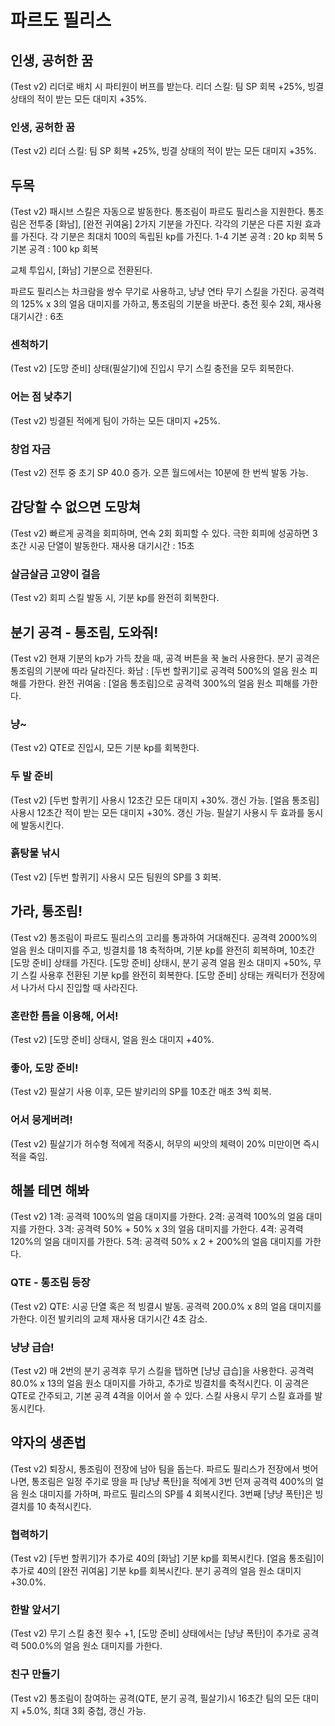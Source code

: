 # 파르도 필리스

## 인생, 공허한 꿈

(Test v2) 리더로 배치 시 파티원이 버프를 받는다.
리더 스킬: 팀 SP 회복 +25%, 빙결 상태의 적이 받는 모든 대미지 +35%.

### 인생, 공허한 꿈

(Test v2) 리더 스킬: 팀 SP 회복 +25%, 빙결 상태의 적이 받는 모든 대미지 +35%.

## 두목

(Test v2) 패시브 스킬은 자동으로 발동한다. 통조림이 파르도 필리스을 지원한다. 통조림은 전투중 [화남], [완전 귀여움] 2가지 기분을 가진다. 각각의 기분은 다른 지원 효과를 가진다. 각 기분은 최대치 100의 독립된 kp를 가진다.
1-4 기본 공격 : 20 kp 회복
5 기본 공격 : 100 kp 회복

교체 투입시, [화남] 기분으로 전환된다.

파르도 필리스는 차크람을 쌍수 무기로 사용하고, 냥냥 연타 무기 스킬을 가진다. 공격력의 125% x 3의 얼음 대미지를 가하고, 통조림의 기분을 바꾼다.
충전 횟수 2회, 재사용 대기시간 : 6초

### 센척하기

(Test v2) [도망 준비] 상태(필살기)에 진입시 무기 스킬 충전을 모두 회복한다.

### 어는 점 낮추기

(Test v2) 빙결된 적에게 팀이 가하는 모든 대미지 +25%.

### 창업 자금

(Test v2) 전투 중 초기 SP 40.0 증가. 오픈 월드에서는 10분에 한 번씩 발동 가능.

## 감당할 수 없으면 도망쳐

(Test v2) 빠르게 공격을 회피하며, 연속 2회 회피할 수 있다.
극한 회피에 성공하면 3초간 시공 단열이 발동한다. 재사용 대기시간 : 15초

### 살금살금 고양이 걸음

(Test v2) 회피 스킬 발동 시, 기분 kp를 완전히 회복한다.

## 분기 공격 - 통조림, 도와줘!

(Test v2)
현재 기분의 kp가 가득 찼을 때, 공격 버튼을 꾹 눌러 사용한다.
분기 공격은 통조림의 기분에 따라 달라진다.
화남 : [두번 할퀴기]로 공격력 500%의 얼음 원소 피해를 가한다.
완전 귀여움 : [얼음 통조림]으로 공격력 300%의 얼음 원소 피해를 가한다.

### 냥~

(Test v2) QTE로 진입시, 모든 기분 kp를 회복한다.

### 두 발 준비

(Test v2)
[두번 할퀴기] 사용시 12초간 모든 대미지 +30%. 갱신 가능.
[얼음 통조림] 사용시 12초간 적이 받는 모든 대미지 +30%. 갱신 가능.
필살기 사용시 두 효과를 동시에 발동시킨다.

### 흙탕물 낚시

(Test v2) [두번 할퀴기] 사용시 모든 팀원의 SP를 3 회복.

## 가라, 통조림!

(Test v2) 통조림이 파르도 필리스의 고리를 통과하여 거대해진다. 공격력 2000%의 얼음 원소 대미지를 주고, 빙결치를 18 축적하며, 기분 kp를 완전히 회복하며, 10초간 [도망 준비] 상태를 가진다.
[도망 준비] 상태시, 분기 공격 얼음 원소 대미지 +50%, 무기 스킬 사용후 전환된 기분 kp를 완전히 회복한다.
[도망 준비] 상태는 캐릭터가 전장에서 나가서 다시 진입할 때 사라진다.

### 혼란한 틈을 이용해, 어서!

(Test v2) [도망 준비] 상태시, 얼음 원소 대미지 +40%.

### 좋아, 도망 준비!

(Test v2) 필살기 사용 이후, 모든 발키리의 SP를 10초간 매초 3씩 회복.

### 어서 뭉게버려!

(Test v2) 필살기가 허수형 적에게 적중시, 허무의 씨앗의 체력이 20% 미만이면 즉시 적을 죽임.

## 해볼 테면 해봐

(Test v2) 1격: 공격력 100%의 얼음 대미지를 가한다.
2격: 공격력 100%의 얼음 대미지를 가한다.
3격: 공격력 50% + 50% x 3의 얼음 대미지를 가한다.
4격: 공격력 120%의 얼음 대미지를 가한다.
5격: 공격력 50% x 2 + 200%의 얼음 대미지를 가한다.

### QTE - 통조림 등장

(Test v2) QTE: 시공 단열 혹은 적 빙결시 발동. 공격력 200.0% x 8의 얼음 대미지를 가한다. 이전 발키리의 교체 재사용 대기시간 4초 감소.

### 냥냥 급습!

(Test v2) 매 2번의 분기 공격후 무기 스킬을 탭하면 [냥냥 급습]을 사용한다. 공격력 80.0% x 13의 얼음 원소 대미지를 가하고, 추가로 빙결치를 축적시킨다. 이 공격은 QTE로 간주되고, 기본 공격 4격을 이어서 쓸 수 있다. 스킬 사용시 무기 스킬 효과를 발동시킨다.

## 약자의 생존법

(Test v2) 퇴장시, 통조림이 전장에 남아 팀을 돕는다.
파르도 필리스가 전장에서 벗어나면, 통조림은 일정 주기로 땅을 파 [냥냥 폭탄]을 적에게 3번 던져 공격력 400%의 얼음 원소 대미지를 가하며, 파르도 필리스의 SP를 4 회복시킨다. 3번째 [냥냥 폭탄]은 빙결치를 10 축적시킨다.

### 협력하기

(Test v2)
[두번 할퀴기]가 추가로 40의 [화남] 기분 kp를 회복시킨다.
[얼음 통조림]이 추가로 40의 [완전 귀여움] 기분 kp를 회복시킨다. 분기 공격의 얼음 원소 대미지 +30.0%.

### 한발 앞서기

(Test v2) 무기 스킬 충전 횟수 +1, [도망 준비] 상태에서는 [냥냥 폭탄]이 추가로 공격력 500.0%의 얼음 원소 대미지를 가한다.

### 친구 만들기

(Test v2) 통조림이 참여하는 공격(QTE, 분기 공격, 필살기)시 16초간 팀의 모든 대미지 +5.0%, 최대 3회 중첩, 갱신 가능.

